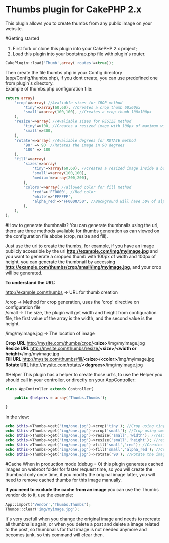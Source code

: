 Thumbs plugin for CakePHP 2.x
======

This plugin allows you to create thumbs from any public image on your website.

#Getting started
1. First fork or clone this plugin into your CakePHP 2.x project;
2. Load this plugin into your bootstrap.php file with plugin´s router.

``` PHP
CakePlugin::load('Thumb',array('routes'=>true));
```

Then create the file thumbs.php in your Config directory (app/Config/thumbs.php), if you dont create, you can use predefined one from plugin´s directory.<br>
Example of thumbs.php configuration file:

``` PHP
return array(
    'crop'=>array( //Avaliable sizes for CROP method
        'tiny'=>array(60,60), //Creates a crop thumb 60x60px
        'small'=>array(100,100), //Creates a crop thumb 100x100px
    ),
    'resize'=>array( //Avaliable sizes for RESIZE method
        'tiny'=>100, //Creates a resized image with 100px of maximum width or 100px of maximum height, defined in url
        'small'=>300,
    ),
    'rotate'=>array( //Avaliable degrees for ROTATE method
        '90' => 90  //Rotates the image in 90 degrees
        '180' => 180
    ),
    'fill'=>array(
        'sizes'=>array(
            'tiny'=>array(60,60), //Creates a resized image inside a box with 60x60 pixels and defined background by colors below
            'small'=>array(100,100),
            'medium'=>array(200,200),
        ),
        'colors'=>array( //allowed color for fill method
            'red'=>'FF0000', //Red color
            'white'=>'FFFFFF',
            'alpha_red'=>'FF0000/50', //Background will have 50% of alpha, can set to /0 for fully transparent. (PNG only, jpg will have red background without transparency)
        ),
    ),
);
```

#How to generate thumbnails?
You can generate thumbnails using the url, there are three methods avaliable for thumbs generation as can viewed on the configuration
file abobe (crop, resize and fill).

Just use the url to create the thumbs, for example, if you have an image publicly accessible by the url
<strong>http://example.com/img/myimage.jpg</strong> and you want to generate a cropped thumb with 100px of width and 100px of height, you can
generate the thumbnail by accessing <strong>http://example.com/thumbs/crop/small/img/myimage.jpg</strong>, and your crop will be generated.

<strong>To understand the URL:</strong><br>

http://example.com/thumbs -> URL for thumb creation<br>

/crop -> Method for crop generation, uses the 'crop' directive on configuration file<br>
/small -> The size, the plugin will get width and height from configuration file, the first value of the array is the width, and
the second value is the height.<br>

/img/myimage.jpg -> The location of image

<strong>Crop URL</strong> http://mysite.com/thumbs/crop/<strong>&lt;size&gt;</strong>/img/myimage.jpg<br>
<strong>Resize URL</strong> http://mysite.com/thumbs/resize/<strong>&lt;size&gt;</strong>/<strong>&lt;width or height&gt;</strong>/img/myimage.jpg<br>
<strong>Fill URL</strong> http://mysite.com/thumbs/fill/<strong>&lt;size&gt;</strong>/<strong>&lt;color&gt;</strong>/img/myimage.jpg<br>
<strong>Rotate URL</strong> http://mysite.com/rotate/<strong>&lt;degrees&gt;</strong>/img/myimage.jpg<br>

#Helper
This plugin has a helper to create those url´s, to use the Helper you should call in your controller, or directly on your AppController:

``` PHP
class AppController extends Controller{

    public $helpers = array('Thumbs.Thumbs');

}
```

In the view:

``` PHP
echo $this->Thumbs->get('img/one.jpg')->crop('tiny'); //Crop using tiny size
echo $this->Thumbs->get('img/one.jpg')->crop('small'); //Crop using small size
echo $this->Thumbs->get('img/one.jpg')->resize('small','width'); //resizes using small size using max width for the size
echo $this->Thumbs->get('img/one.jpg')->resize('small','height'); //resizes using small size using max height for the size
echo $this->Thumbs->get('img/one.jpg')->fill('small','red'); //Creates the resized image using small size and red background
echo $this->Thumbs->get('img/one.jpg')->fill('small','alpha_red'); //Creates the resized image using small size and blue background with 30% alpha
echo $this->Thumbs->get('img/one.jpg')->rotate('90'); //Rotate the image in 90 degrees
```

#Cache
When in production mode (debug = 0) this plugin generates cached images on webroot folder for faster request time, so you will create the thumbnail
only once time, if you modify the original image latter, you will need to remove cached thumbs for this image manually.

<strong>If you need to exclude the cache from an image</strong> you can use the Thumbs vendor do to it, use the example:
``` php
App::import('Vendor','Thumbs.Thumbs');
Thumbs::clear('img/myimage.jpg');
```
It´s very usefull when you change the original image and needs to recreate all thumbnails again, or when you delete a post and delete a
image related to the post, so thumbnails for that image is not needed anymore and becomes junk, so this command will clear then.